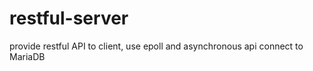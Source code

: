 restful-server
==============

provide restful API to client, use epoll and asynchronous api connect to MariaDB

